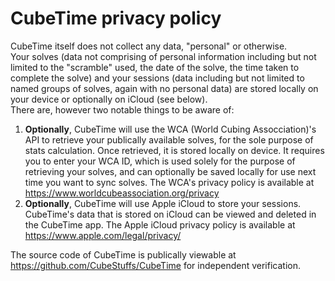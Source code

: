 # CubeTime privacy policy

CubeTime itself does not collect any data, "personal" or otherwise.    
Your solves (data not comprising of personal information including but not limited to the "scramble" used, the date of the solve, the time taken to complete the solve) and your sessions (data including but not limited to named groups of solves, again with no personal data) are stored locally on your device or optionally on iCloud (see below).    
There are, however two notable things to be aware of:
1. **Optionally**, CubeTime will use the WCA (World Cubing Assocciation)'s API to retrieve your publically available solves, for the sole purpose of stats calculation. Once retrieved, it is stored locally on device. It requires you to enter your WCA ID, which is used solely for the purpose of retrieving your solves, and can optionally be saved locally for use next time you want to sync solves. The WCA's privacy policy is available at https://www.worldcubeassociation.org/privacy
2. **Optionally**, CubeTime will use Apple iCloud to store your sessions. CubeTime's data that is stored on iCloud can be viewed and deleted in the CubeTime app. The Apple iCloud privacy policy is available at https://www.apple.com/legal/privacy/

The source code of CubeTime is publically viewable at https://github.com/CubeStuffs/CubeTime for independent verification.
